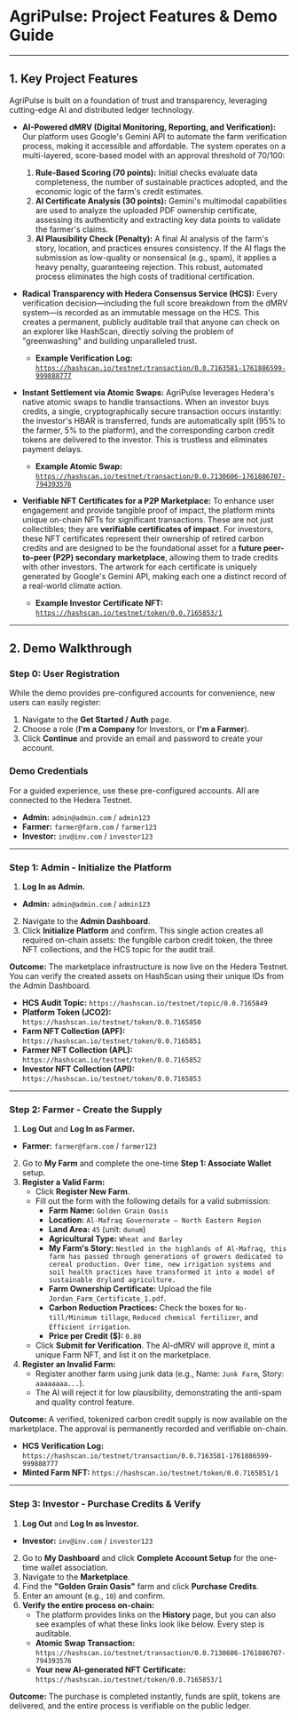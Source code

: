 # AgriPulse: Project Features & Demo Guide

---

## 1. Key Project Features

AgriPulse is built on a foundation of trust and transparency, leveraging cutting-edge AI and distributed ledger technology.

-   **AI-Powered dMRV (Digital Monitoring, Reporting, and Verification):**
    Our platform uses Google's Gemini API to automate the farm verification process, making it accessible and affordable. The system operates on a multi-layered, score-based model with an approval threshold of 70/100:
    1.  **Rule-Based Scoring (70 points):** Initial checks evaluate data completeness, the number of sustainable practices adopted, and the economic logic of the farm's credit estimates.
    2.  **AI Certificate Analysis (30 points):** Gemini's multimodal capabilities are used to analyze the uploaded PDF ownership certificate, assessing its authenticity and extracting key data points to validate the farmer's claims.
    3.  **AI Plausibility Check (Penalty):** A final AI analysis of the farm's story, location, and practices ensures consistency. If the AI flags the submission as low-quality or nonsensical (e.g., spam), it applies a heavy penalty, guaranteeing rejection. This robust, automated process eliminates the high costs of traditional certification.

-   **Radical Transparency with Hedera Consensus Service (HCS):**
    Every verification decision—including the full score breakdown from the dMRV system—is recorded as an immutable message on the HCS. This creates a permanent, publicly auditable trail that anyone can check on an explorer like HashScan, directly solving the problem of "greenwashing" and building unparalleled trust.
    *   **Example Verification Log:** [`https://hashscan.io/testnet/transaction/0.0.7163581-1761886599-999888777`](https://hashscan.io/testnet/transaction/0.0.7163581-1761886599-999888777)

-   **Instant Settlement via Atomic Swaps:**
    AgriPulse leverages Hedera's native atomic swaps to handle transactions. When an investor buys credits, a single, cryptographically secure transaction occurs instantly: the investor's HBAR is transferred, funds are automatically split (95% to the farmer, 5% to the platform), and the corresponding carbon credit tokens are delivered to the investor. This is trustless and eliminates payment delays.
    *   **Example Atomic Swap:** [`https://hashscan.io/testnet/transaction/0.0.7130606-1761886707-794393576`](https://hashscan.io/testnet/transaction/0.0.7130606-1761886707-794393576)

-   **Verifiable NFT Certificates for a P2P Marketplace:**
    To enhance user engagement and provide tangible proof of impact, the platform mints unique on-chain NFTs for significant transactions. These are not just collectibles; they are **verifiable certificates of impact**. For investors, these NFT certificates represent their ownership of retired carbon credits and are designed to be the foundational asset for a **future peer-to-peer (P2P) secondary marketplace**, allowing them to trade credits with other investors. The artwork for each certificate is uniquely generated by Google's Gemini API, making each one a distinct record of a real-world climate action.
    *   **Example Investor Certificate NFT:** [`https://hashscan.io/testnet/token/0.0.7165853/1`](https://hashscan.io/testnet/token/0.0.7165853/1)

---

## 2. Demo Walkthrough

### **Step 0: User Registration**

While the demo provides pre-configured accounts for convenience, new users can easily register:
1.  Navigate to the **Get Started / Auth** page.
2.  Choose a role (**I'm a Company** for Investors, or **I'm a Farmer**).
3.  Click **Continue** and provide an email and password to create your account.

### **Demo Credentials**

For a guided experience, use these pre-configured accounts. All are connected to the Hedera Testnet.

-   **Admin:** `admin@admin.com` / `admin123`
-   **Farmer:** `farmer@farm.com` / `farmer123`
-   **Investor:** `inv@inv.com` / `investor123`

---

### **Step 1: Admin - Initialize the Platform**

1.  **Log In as Admin.**
-   **Admin:** `admin@admin.com` / `admin123`

2.  Navigate to the **Admin Dashboard**.
3.  Click **Initialize Platform** and confirm. This single action creates all required on-chain assets: the fungible carbon credit token, the three NFT collections, and the HCS topic for the audit trail.

**Outcome:** The marketplace infrastructure is now live on the Hedera Testnet. You can verify the created assets on HashScan using their unique IDs from the Admin Dashboard.
-   **HCS Audit Topic:** `https://hashscan.io/testnet/topic/0.0.7165849`
-   **Platform Token (JCO2):** `https://hashscan.io/testnet/token/0.0.7165850`
-   **Farm NFT Collection (APF):** `https://hashscan.io/testnet/token/0.0.7165851`
-   **Farmer NFT Collection (APL):** `https://hashscan.io/testnet/token/0.0.7165852`
-   **Investor NFT Collection (API):** `https://hashscan.io/testnet/token/0.0.7165853`

---

### **Step 2: Farmer - Create the Supply**

1.  **Log Out** and **Log In as Farmer.**
-   **Farmer:** `farmer@farm.com` / `farmer123`
2.  Go to **My Farm** and complete the one-time **Step 1: Associate Wallet** setup.
3.  **Register a Valid Farm:**
    -   Click **Register New Farm**.
    -   Fill out the form with the following details for a valid submission:
        -   **Farm Name:** `Golden Grain Oasis`
        -   **Location:** `Al-Mafraq Governorate – North Eastern Region`
        -   **Land Area:** `45` (unit: `dunum`)
        -   **Agricultural Type:** `Wheat and Barley`
        -   **My Farm's Story:** `Nestled in the highlands of Al-Mafraq, this farm has passed through generations of growers dedicated to cereal production. Over time, new irrigation systems and soil health practices have transformed it into a model of sustainable dryland agriculture.`
        -   **Farm Ownership Certificate:** Upload the file `Jordan_Farm_Certificate_1.pdf`.
        -   **Carbon Reduction Practices:** Check the boxes for `No-till/Minimum tillage`, `Reduced chemical fertilizer`, and `Efficient irrigation`.
        -   **Price per Credit ($):** `0.80`
    -   Click **Submit for Verification**. The AI-dMRV will approve it, mint a unique Farm NFT, and list it on the marketplace.
4.  **Register an Invalid Farm:**
    -   Register another farm using junk data (e.g., Name: `Junk Farm`, Story: `aaaaaaaa...`).
    -   The AI will reject it for low plausibility, demonstrating the anti-spam and quality control feature.

**Outcome:** A verified, tokenized carbon credit supply is now available on the marketplace. The approval is permanently recorded and verifiable on-chain.
-   **HCS Verification Log:** `https://hashscan.io/testnet/transaction/0.0.7163581-1761886599-999888777`
-   **Minted Farm NFT:** `https://hashscan.io/testnet/token/0.0.7165851/1`

---

### **Step 3: Investor - Purchase Credits & Verify**

1.  **Log Out** and **Log In as Investor.**
-   **Investor:** `inv@inv.com` / `investor123`
2.  Go to **My Dashboard** and click **Complete Account Setup** for the one-time wallet association.
3.  Navigate to the **Marketplace**.
4.  Find the **"Golden Grain Oasis"** farm and click **Purchase Credits**.
5.  Enter an amount (e.g., `10`) and confirm.
6.  **Verify the entire process on-chain:**
    -   The platform provides links on the **History** page, but you can also see examples of what these links look like below. Every step is auditable.
    -   **Atomic Swap Transaction:** `https://hashscan.io/testnet/transaction/0.0.7130606-1761886707-794393576`
    -   **Your new AI-generated NFT Certificate:** `https://hashscan.io/testnet/token/0.0.7165853/1`

**Outcome:** The purchase is completed instantly, funds are split, tokens are delivered, and the entire process is verifiable on the public ledger.